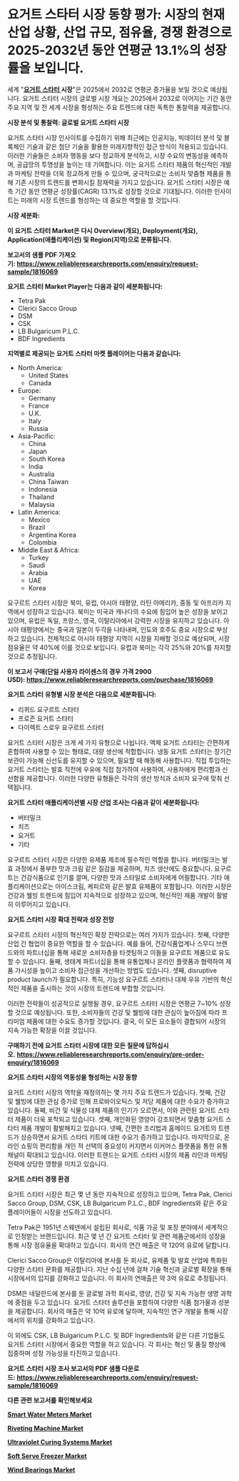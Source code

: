 <p><h1>요거트 스타터 시장 동향 평가: 시장의 현재 산업 상황, 산업 규모, 점유율, 경쟁 환경으로 2025-2032년 동안 연평균 13.1%의 성장률을 보입니다.</h1></p><p>세계 "<strong><a href="https://www.reliableresearchreports.com/yogurt-starter-r1816069?utm_campaign=106&utm_medium=8&utm_source=Github&utm_content=ia&utm_term=22022025&utm_id=yogurt-starter">요거트 스타터&nbsp;</a></strong><strong>시장</strong>"은 2025에서 2032로 연평균 증가율을 보일 것으로 예상됩니다. 요거트 스타터 시장의 글로벌 시장 개요는 2025에서 2032로 이어지는 기간 동안 주요 지역 및 전 세계 시장을 형성하는 주요 트렌드에 대한 독특한 통찰력을 제공합니다.</p>
<p><strong>시장 분석 및 통찰력: 글로벌 요거트 스타터 시장</strong></p>
<p><p>요거트 스타터 시장 인사이트를 수집하기 위해 최근에는 인공지능, 빅데이터 분석 및 블록체인 기술과 같은 첨단 기술을 활용한 미래지향적인 접근 방식이 적용되고 있습니다. 이러한 기술들은 소비자 행동을 보다 정교하게 분석하고, 시장 수요의 변동성을 예측하며, 공급망의 투명성을 높이는 데 기여합니다. 이는 요거트 스타터 제품의 혁신적인 개발과 마케팅 전략을 더욱 정교하게 만들 수 있으며, 궁극적으로는 소비자 맞춤형 제품을 통해 기존 시장의 트렌드를 변화시킬 잠재력을 가지고 있습니다. 요거트 스타터 시장은 예측 기간 동안 연평균 성장률(CAGR) 13.1%로 성장할 것으로 기대됩니다. 이러한 인사이트는 미래의 시장 트렌드를 형성하는 데 중요한 역할을 할 것입니다.</p><a href="%7CAUTHORITHY_DOMAIN_URL%7C?utm_campaign=106&utm_medium=8&utm_source=Github&utm_content=ia&utm_term=22022025&utm_id=yogurt-starter"></a></p>
<p><strong>시장 세분화:</strong></p>
<p><strong>이 요거트 스타터 Market은 다시 Overview(개요), Deployment(개요), Application(애플리케이션) 및 Region(지역)으로 분류됩니다.</strong></p>
<p><strong>보고서의 샘플 PDF 가져오기:&nbsp;<a href="https://www.reliableresearchreports.com/enquiry/request-sample/1816069?utm_campaign=106&utm_medium=8&utm_source=Github&utm_content=ia&utm_term=22022025&utm_id=yogurt-starter">https://www.reliableresearchreports.com/enquiry/request-sample/1816069</a></strong><strong></strong></p>
<p><strong>요거트 스타터 Market Player는 다음과 같이 세분화됩니다:</strong></p>
<p><ul><li>Tetra Pak</li><li>Clerici Sacco Group</li><li>DSM</li><li>CSK</li><li>LB Bulgaricum P.L.C.</li><li>BDF Ingredients</li></ul></p>
<p><strong>지역별로 제공되는 요거트 스타터 마켓 플레이어는 다음과 같습니다:</strong></p>
<p><ul>
    <li>
        North America:
        <ul>
            <li>United States</li>
            <li>Canada</li>
        </ul>
    </li>
    <li>
        Europe:
        <ul>
            <li>Germany</li>
            <li>France</li>
            <li>U.K.</li>
            <li>Italy</li>
            <li>Russia</li>
        </ul>
    </li>
    <li>
        Asia-Pacific:
        <ul>
            <li>China</li>
            <li>Japan</li>
            <li>South Korea</li>
            <li>India</li>
            <li>Australia</li>
            <li>China Taiwan</li>
            <li>Indonesia</li>
            <li>Thailand</li>
            <li>Malaysia</li>
        </ul>
    </li>
    <li>
        Latin America:
        <ul>
            <li>Mexico</li>
            <li>Brazil</li>
            <li>Argentina Korea</li>
            <li>Colombia</li>
        </ul>
    </li>
    <li>
        Middle East & Africa:
        <ul>
            <li>Turkey</li>
            <li>Saudi</li>
            <li>Arabia</li>
            <li>UAE</li>
            <li>Korea</li>
        </ul>
    </li>
    </ul></p>
<p><p>요구르트 스타터 시장은 북미, 유럽, 아시아 태평양, 라틴 아메리카, 중동 및 아프리카 지역에서 성장하고 있습니다. 북미는 미국과 캐나다의 수요에 힘입어 높은 성장을 보이고 있으며, 유럽은 독일, 프랑스, 영국, 이탈리아에서 강력한 시장을 유지하고 있습니다. 아시아 태평양에서는 중국과 일본이 두각을 나타내며, 인도와 호주도 중요 시장으로 부상하고 있습니다. 전체적으로 아시아 태평양 지역이 시장을 지배할 것으로 예상되며, 시장 점유율은 약 40%에 이를 것으로 보입니다. 유럽과 북미는 각각 25%와 20%를 차지할 것으로 추정됩니다.</p></p>
<p><strong>이 보고서 구매(단일 사용자 라이센스의 경우 가격 2900 USD):&nbsp;<a href="https://www.reliableresearchreports.com/purchase/1816069?utm_campaign=106&utm_medium=8&utm_source=Github&utm_content=ia&utm_term=22022025&utm_id=yogurt-starter">https://www.reliableresearchreports.com/purchase/1816069</a></strong></p>
<p><strong>요거트 스타터 유형별 시장 분석은 다음으로 세분화됩니다:</strong></p>
<p><ul><li>리퀴드 요구르트 스타터</li><li>프로즌 요거트 스타터</li><li>다이렉트 스로우 요구르트 스타터</li></ul></p>
<p><p>요거트 스타터 시장은 크게 세 가지 유형으로 나뉩니다. 액체 요거트 스타터는 간편하게 혼합하여 사용할 수 있는 형태로, 대량 생산에 적합합니다. 냉동 요거트 스타터는 장기간 보관이 가능해 신선도를 유지할 수 있으며, 필요할 때 해동해 사용합니다. 직접 투입하는 요거트 스타터는 발효 직전에 우유에 직접 첨가하여 사용하여, 사용자에게 편리함과 신선함을 제공합니다. 이러한 다양한 유형들은 각각의 생산 방식과 소비자 요구에 맞춰 선택됩니다.</p></p>
<p><strong>요거트 스타터 애플리케이션별 시장 산업 조사는 다음과 같이 세분화됩니다:</strong></p>
<p><ul><li>버터밀크</li><li>치즈</li><li>요거트</li><li>기타</li></ul></p>
<p><p>요구르트 스타터 시장은 다양한 유제품 제조에 필수적인 역할을 합니다. 버터밀크는 발효 과정에서 풍부한 맛과 크림 같은 질감을 제공하며, 치즈 생산에도 중요합니다. 요구르트는 건강식품으로 인기를 끌며, 다양한 맛과 스타일로 소비자에게 어필합니다. 기타 애플리케이션으로는 아이스크림, 케피르와 같은 발효 유제품이 포함됩니다. 이러한 시장은 건강과 웰빙 트렌드에 힘입어 지속적으로 성장하고 있으며, 혁신적인 제품 개발이 활발히 이루어지고 있습니다.</p></p>
<p><strong>요거트 스타터 시장 확대 전략과 성장 전망</strong></p>
<p><p>요구르트 스타터 시장의 혁신적인 확장 전략으로는 여러 가지가 있습니다. 첫째, 다양한 산업 간 협업이 중요한 역할을 할 수 있습니다. 예를 들어, 건강식품업계나 스무디 브랜드와의 파트너십을 통해 새로운 소비자층을 타겟팅하고 이들을 요구르트 제품으로 유도할 수 있습니다. 둘째, 생태계 파트너십을 통해 유통업체나 온라인 플랫폼과 협력하여 제품 가시성을 높이고 소비자 접근성을 개선하는 방법도 있습니다. 셋째, disruptive product launch가 필요합니다. 특히, 기능성 요구르트 스타터나 대체 우유 기반의 혁신적인 제품을 출시하는 것이 시장의 트렌드에 부합할 것입니다.</p><p>이러한 전략들이 성공적으로 실행될 경우, 요구르트 스타터 시장은 연평균 7~10% 성장할 것으로 예상됩니다. 또한, 소비자들의 건강 및 웰빙에 대한 관심이 높아짐에 따라 프리미엄 제품에 대한 수요도 증가할 것입니다. 결국, 이 모든 요소들이 결합되어 시장의 지속 가능한 확장을 이끌 것입니다.</p></p>
<p><strong>구매하기 전에 요거트 스타터 시장에 대한 모든 질문에 답하십시오.&nbsp;<a href="https://www.reliableresearchreports.com/enquiry/pre-order-enquiry/1816069?utm_campaign=106&utm_medium=8&utm_source=Github&utm_content=ia&utm_term=22022025&utm_id=yogurt-starter">https://www.reliableresearchreports.com/enquiry/pre-order-enquiry/1816069</a></strong><strong></strong></p>
<p><strong>요거트 스타터 시장의 역동성을 형성하는 시장 동향</strong></p>
<p><p>요거트 스타터 시장의 역학을 재정의하는 몇 가지 주요 트렌드가 있습니다. 첫째, 건강 및 웰빙에 대한 관심 증가로 인해 프로바이오틱스 및 저당 제품에 대한 수요가 증가하고 있습니다. 둘째, 비건 및 식물성 대체 제품의 인기가 오르면서, 이와 관련된 요거트 스타터 제품이 더욱 포착되고 있습니다. 셋째, 개인화된 영양이 강조되면서 맞춤형 요거트 스타터 제품 개발이 활발해지고 있습니다. 넷째, 간편한 조리법과 홈메이드 요거트의 트렌드가 상승하면서 요거트 스타터 키트에 대한 수요가 증가하고 있습니다. 마지막으로, 온라인 쇼핑의 편리함을 개인 적 선택의 중요성이 커지면서 이커머스 플랫폼을 통한 유통 채널이 확대되고 있습니다. 이러한 트렌드는 요거트 스타터 시장의 제품 라인과 마케팅 전략에 상당한 영향을 미치고 있습니다.</p></p>
<p><strong>요거트 스타터 경쟁 환경</strong></p>
<p><p>요거트 스타터 시장은 최근 몇 년 동안 지속적으로 성장하고 있으며, Tetra Pak, Clerici Sacco Group, DSM, CSK, LB Bulgaricum P.L.C., BDF Ingredients와 같은 주요 플레이어들이 시장을 선도하고 있습니다.</p><p>Tetra Pak은 1951년 스웨덴에서 설립된 회사로, 식품 가공 및 포장 분야에서 세계적으로 인정받는 브랜드입니다. 최근 몇 년 간 요거트 스타터 및 관련 제품군에서의 성장을 통해 시장 점유율을 확대하고 있습니다. 회사의 연간 매출은 약 120억 유로에 달합니다.</p><p>Clerici Sacco Group은 이탈리아에 본사를 둔 회사로, 유제품 및 발효 산업에 특화된 다양한 스타터 문화를 제공합니다. 지난 수십 년에 걸쳐 기술 혁신과 글로벌 확장을 통해 시장에서의 입지를 강화하고 있습니다. 이 회사의 연매출은 약 3억 유로로 추정됩니다.</p><p>DSM은 네덜란드에 본사를 둔 글로벌 과학 회사로, 영양, 건강 및 지속 가능한 생명 과학에 중점을 두고 있습니다. 요거트 스타터 솔루션을 포함하여 다양한 식품 첨가물과 성분을 제공합니다. 회사의 매출은 약 10억 유로에 달하며, 지속적인 연구 개발을 통해 시장에서의 위치를 강화하고 있습니다.</p><p>이 외에도 CSK, LB Bulgaricum P.L.C. 및 BDF Ingredients와 같은 다른 기업들도 요거트 스타터 시장에서 중요한 역할을 하고 있습니다. 각 회사는 혁신 및 품질 향상에 집중하며 성장 가능성을 타진하고 있습니다.</p></p>
<p><strong>요거트 스타터 시장 조사 보고서의 PDF 샘플 다운로드:&nbsp;<a href="https://www.reliableresearchreports.com/enquiry/request-sample/1816069?utm_campaign=106&utm_medium=8&utm_source=Github&utm_content=ia&utm_term=22022025&utm_id=yogurt-starter">https://www.reliableresearchreports.com/enquiry/request-sample/1816069</a></strong></p>
<p><strong></strong></p>
<p><strong></strong></p>
<p><strong></strong></p>
<p><strong></strong></p>
<p><strong>다른 관련 보고서를 확인해보세요</strong></p>
<p><strong><p><a href="https://github.com/saoutiguarro/Market-Research-Report-List-1/blob/main/smart-water-meters-market.md?utm_campaign=106&utm_medium=8&utm_source=Github&utm_content=ia&utm_term=22022025&utm_id=yogurt-starter">Smart Water Meters Market</a></p><p><a href="https://github.com/saroarmaicky/Market-Research-Report-List-1/blob/main/riveting-machine-market.md?utm_campaign=106&utm_medium=8&utm_source=Github&utm_content=ia&utm_term=22022025&utm_id=yogurt-starter">Riveting Machine Market</a></p><p><a href="https://github.com/daphnyvashdi/Market-Research-Report-List-1/blob/main/ultraviolet-curing-systems-market.md?utm_campaign=106&utm_medium=8&utm_source=Github&utm_content=ia&utm_term=22022025&utm_id=yogurt-starter">Ultraviolet Curing Systems Market</a></p><p><a href="https://github.com/jenithschijf/Market-Research-Report-List-1/blob/main/soft-serve-freezer-market.md?utm_campaign=106&utm_medium=8&utm_source=Github&utm_content=ia&utm_term=22022025&utm_id=yogurt-starter">Soft Serve Freezer Market</a></p><p><a href="https://github.com/voigttyagi/Market-Research-Report-List-1/blob/main/wind-bearings-market.md?utm_campaign=106&utm_medium=8&utm_source=Github&utm_content=ia&utm_term=22022025&utm_id=yogurt-starter">Wind Bearings Market</a></p></strong></p>